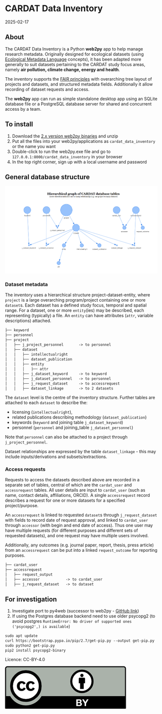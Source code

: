 CARDAT Data Inventory
================
2025-02-17

## About

The CARDAT Data Inventory is a Python **web2py** app to help manage
research metadata. Originally designed for ecological datasets (using
[Ecological Metadata Language](https://eml.ecoinformatics.org/)
concepts), it has been adapted more generally to suit datasets
pertaining to the CARDAT study focus areas, namely **air pollution,
climate change, energy and health**.

The inventory supports the [FAIR
principles](https://doi.org/10.1038/sdata.2016.18) with overarching tree
layout of projects and datasets, and structured metadata fields.
Additionally it allow recording of dataset requests and access.

The **web2py** app can run as simple standalone desktop app using an
SQLite database file or a PostgreSQL database server for shared and
concurrent access by a team.

## To install

1.  Download the [2.x version web2py
    binaries](http://www.web2py.com/init/default/download) and unzip
2.  Put all the files into your web2py/applications as
    `cardat_data_inventory` or the name you want
3.  Double-click to run the web2py.exe file and go to
    `127.0.0.1:8000/cardat_data_inventory` in your browser
4.  In the top right corner, sign up with a local username and password

## General database structure

![](static/images/CARDAT_tbl_relation.png)

### Dataset metadata

The inventory uses a hierarchical structure project-dataset-entity,
where `project` is a large overarching program/project containing one or
more `dataset`s. Each dataset has a defined study focus, temporal and
spatial range. For a dataset, one or more `entity`(ies) may be
described, each representing (typically) a file. An `entity` can have
attributes (`attr`, variable descriptions) attached.

    ├── keyword
    ├── personnel
    ├── project
    │   ├── j_project_personnel       -> to personnel
    │   ├── dataset
    │   │   ├── intellectualright
    │   │   ├── dataset_publication
    │   │   ├── entity
    │   │   │   ├── attr
    │   │   ├── j_dataset_keyword     -> to keyword
    │   │   ├── j_dataset_personnel   -> to personnel
    │   │   ├── j_request_dataset     -> to accessrequest
    │   │   ├── dataset_linkage       -> to 2 datasets

The `dataset` level is the centre of the inventory structure. Further
tables are attached to each `dataset` to describe the:

- licensing (`intellectualright`),
- related publications describing methodology (`dataset_publication`)
- keywords (`keyword` and joining table `j_dataset_keyword`)
- personnel (`personnel` and joining_table `j_dataset_personnel`)

Note that `personnel` can also be attached to a project through
`j_project_personnel`.

Dataset relationships are expressed by the table `dataset_linkage` -
this may include inputs/derivations and subsets/extractions.

### Access requests

Requests to access the datasets described above are recorded in a
separate set of tables, central of which are the `cardat_user` and
`accessrequest` tables. All user details are input to `cardat_user`
(such as name, contact details, affiliations, ORCID). A single
`accessrequest` record describes a request for one or more datasets for
a specified project/purpose.

An `accessrequest` is linked to requested `dataset`s through
`j_request_dataset` with fields to record date of request approval, and
linked to `cardat_user` through `accessor` (with begin and end date of
access). Thus one user may have multiple requests (for different
purposes and different sets of requested datasets), and one request may
have multiple users involved.

Additionally, any outcomes (e.g. journal paper, report, thesis, press
article) from an `accessrequest` can be put into a linked
`request_outcome` for reporting purposes.

    ├── cardat_user
    ├── accessrequest
    │   ├── request_output
    │   ├── accessor            -> to cardat_user
    │   ├── j_request_dataset   -> to dataset

## For investigation

1.  Investigate port to py4web (successor to web2py - [GitHub
    link](https://github.com/web2py/py4web))
2.  If using the Postgres database backend need to use older psycopg2
    (to avoid postgres
    `RuntimeError: No driver of supported ones ('psycopg2',) is available`)

<!-- -->

    sudo apt update
    curl https://bootstrap.pypa.io/pip/2.7/get-pip.py --output get-pip.py
    sudo python2 get-pip.py
    pip2 install psycopg2-binary

Licence: CC-BY-4.0

![](cc-by-4_0.png)
